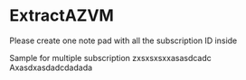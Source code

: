 # ExtractAZVM

Please create one note pad with all the subscription ID inside 

Sample  for multiple subscription
zxsxsxsxxasasdcadc
Axasdxasdadcdadada
